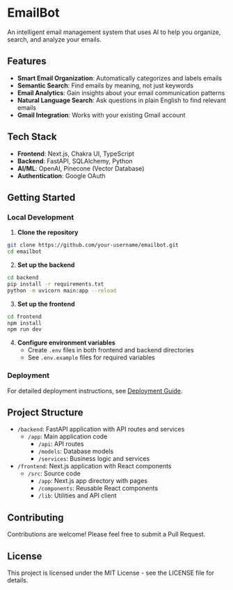 # EmailBot

An intelligent email management system that uses AI to help you organize, search, and analyze your emails.

## Features

- **Smart Email Organization**: Automatically categorizes and labels emails
- **Semantic Search**: Find emails by meaning, not just keywords
- **Email Analytics**: Gain insights about your email communication patterns
- **Natural Language Search**: Ask questions in plain English to find relevant emails
- **Gmail Integration**: Works with your existing Gmail account

## Tech Stack

- **Frontend**: Next.js, Chakra UI, TypeScript
- **Backend**: FastAPI, SQLAlchemy, Python
- **AI/ML**: OpenAI, Pinecone (Vector Database)
- **Authentication**: Google OAuth

## Getting Started

### Local Development

1. **Clone the repository**
```bash
git clone https://github.com/your-username/emailbot.git
cd emailbot
```

2. **Set up the backend**
```bash
cd backend
pip install -r requirements.txt
python -m uvicorn main:app --reload
```

3. **Set up the frontend**
```bash
cd frontend
npm install
npm run dev
```

4. **Configure environment variables**
   - Create `.env` files in both frontend and backend directories
   - See `.env.example` files for required variables

### Deployment

For detailed deployment instructions, see [Deployment Guide](docs/deployment.md).

## Project Structure

- `/backend`: FastAPI application with API routes and services
  - `/app`: Main application code
    - `/api`: API routes
    - `/models`: Database models
    - `/services`: Business logic and services
- `/frontend`: Next.js application with React components
  - `/src`: Source code
    - `/app`: Next.js app directory with pages
    - `/components`: Reusable React components
    - `/lib`: Utilities and API client

## Contributing

Contributions are welcome! Please feel free to submit a Pull Request.

## License

This project is licensed under the MIT License - see the LICENSE file for details.

